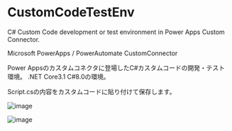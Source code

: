 # CustomCodeTestEnv
C# Custom Code development or test environment in Power Apps Custom Connector.

Microsoft PowerApps / PowerAutomate CustomConnector

Power Appsのカスタムコネクタに登場したC#カスタムコードの開発・テスト環境。
.NET Core3.1 C#8.0の環境。

Script.csの内容をカスタムコードに貼り付けて保存します。

![image](https://user-images.githubusercontent.com/42938266/132376427-3ec0267d-a505-41be-ac4b-4fab8430261e.png)

![image](https://user-images.githubusercontent.com/42938266/132376553-14535ace-5461-455c-977b-79aa33ba7db5.png)
